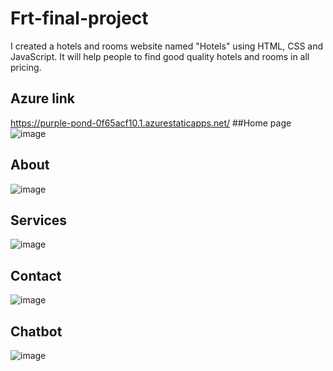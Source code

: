# Frt-final-project
I created a hotels and rooms website named "Hotels" using HTML, CSS and JavaScript. It will help people to find good quality hotels and rooms in all pricing.
## Azure link
https://purple-pond-0f65acf10.1.azurestaticapps.net/
##Home page
![image](https://user-images.githubusercontent.com/95637428/172021249-f46b5e81-77a3-4fed-85cc-6561be2f92f7.png)
## About
![image](https://user-images.githubusercontent.com/95637428/172021281-e98c4972-adb9-45fa-b927-ebe7d3c15a1d.png)
## Services
![image](https://user-images.githubusercontent.com/95637428/172021298-e7e7a85d-1a12-40bb-b272-87a28772bb8d.png)
## Contact
![image](https://user-images.githubusercontent.com/95637428/172021313-53389ac9-7598-4f58-8d10-49e31b451066.png)
## Chatbot
![image](https://user-images.githubusercontent.com/95637428/172021328-08965835-3eb3-453e-8042-8051ceafe1cc.png)
